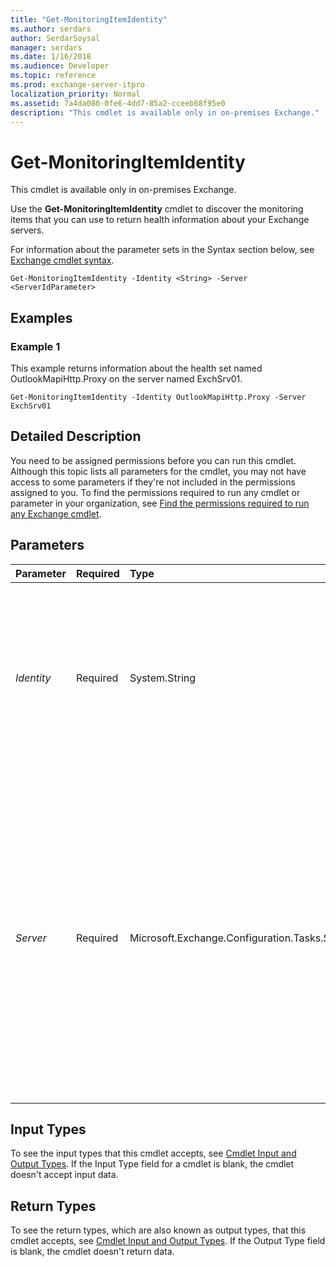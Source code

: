 ```yaml
---
title: "Get-MonitoringItemIdentity"
ms.author: serdars
author: SerdarSoysal
manager: serdars
ms.date: 1/16/2018
ms.audience: Developer
ms.topic: reference
ms.prod: exchange-server-itpro
localization_priority: Normal
ms.assetid: 7a4da080-0fe6-4dd7-85a2-cceeb68f95e0
description: "This cmdlet is available only in on-premises Exchange."
---
```


# Get-MonitoringItemIdentity

This cmdlet is available only in on-premises Exchange. 
  
Use the **Get-MonitoringItemIdentity** cmdlet to discover the monitoring items that you can use to return health information about your Exchange servers.
  
For information about the parameter sets in the Syntax section below, see [Exchange cmdlet syntax](https://technet.microsoft.com/library/bb123552.aspx). 
  
```
Get-MonitoringItemIdentity -Identity <String> -Server <ServerIdParameter>

```

## Examples
<a name="Examples"> </a>

### Example 1

This example returns information about the health set named OutlookMapiHttp.Proxy on the server named ExchSrv01.
  
```
Get-MonitoringItemIdentity -Identity OutlookMapiHttp.Proxy -Server ExchSrv01
```

## Detailed Description
<a name="DetailedDescription"> </a>

You need to be assigned permissions before you can run this cmdlet. Although this topic lists all parameters for the cmdlet, you may not have access to some parameters if they're not included in the permissions assigned to you. To find the permissions required to run any cmdlet or parameter in your organization, see [Find the permissions required to run any Exchange cmdlet](https://technet.microsoft.com/library/mt432940.aspx).
  
## Parameters
<a name="DetailedDescription"> </a>

|**Parameter**|**Required**|**Type**|**Description**|
|:-----|:-----|:-----|:-----|
| _Identity_ <br/> |Required  <br/> |System.String  <br/> |The _Identity_ parameter specifies the health setthat you want to view. To see the list of available health sets, you can use the **Get-ServerHealth** or **Get-HealthReport** cmdlets. <br/> |
| _Server_ <br/> |Required  <br/> |Microsoft.Exchange.Configuration.Tasks.ServerIdParameter  <br/> | The _Server_ parameter specifies the Exchange server where you want to run this command. You can use any value that uniquely identifies the server. For example: <br/>  Name <br/>  FQDN <br/>  Distinguished name (DN) <br/>  Exchange Legacy DN <br/>  If you don't use this parameter, the command is run on the local server. <br/> |
   
## Input Types
<a name="InputTypes"> </a>

To see the input types that this cmdlet accepts, see [Cmdlet Input and Output Types](http://go.microsoft.com/fwlink/p/?linkId=616387). If the Input Type field for a cmdlet is blank, the cmdlet doesn't accept input data. 
  
## Return Types
<a name="ReturnTypes"> </a>

To see the return types, which are also known as output types, that this cmdlet accepts, see [Cmdlet Input and Output Types](http://go.microsoft.com/fwlink/p/?linkId=616387). If the Output Type field is blank, the cmdlet doesn't return data. 
  

